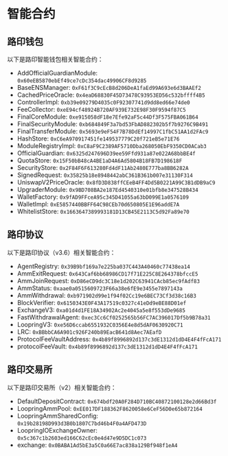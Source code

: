# 智能合约

## 路印钱包

以下是路印智能钱包相关智能合约：

- AddOfficialGuardianModule: `0x60eEB5870ebEf49ce7cDc354dac49906CF8d9285`
- BaseENSManager: `0xF61f3C9cEcB8d206DeA1faEd99A693e6d3BAAEf2`
- CachedPriceOracle: `0x4eaD68830F45D73478C93953ED56c532bffff4B5`
- ControllerImpl: `0xb39e09279D4035c0F92307741d9dd8ed66e74de0`
- FeeCollector: `0xeE94cf48924B720AF939E732E98F30F9594f87C5`
- FinalCoreModule: `0xe915058dF18e7Efe92aF5c44Df3F575FBA061B64`
- FinalSecurityModule: `0xb684849F3a7bd53FbAD882302b5f7b9276C9B491`
- FinalTransferModule: `0x5693e9eF54F7B78DdEf14997C1fbC51AA1d2FAc9`
- HashStore: `0xC6eA970917451fe149537779C20f721eB5e71E76`
- ModuleRegistryImpl: `0xC8aF9C2389AF5710Dba268050EbF9350CD0ACab3`
- OfficialGuardian: `0x6325d247696D39ee59Ffd931a87e022A68bbBE4f`
- QuotaStore: `0x15F50bB48cA4BE1aD4A6Ad5804B18FB7D198618F`
- SecurityStore: `0x2F84F6F613280Fd4dF11Ab2480E777ba8BB6282A`
- SignedRequest: `0x35825b18e8948442abC361B361b007e31130F314`
- UniswapV2PriceOracle: `0x8fD3D838ffCEeB4FF4Dd5B0221A99C3B1dDB9aC9`
- UpgraderModule: `0x9BD708BA2e187Ed4540310e01bfb8e347528B434`
- WalletFactory: `0x9fAD9FFceA95c345D41055a63bD099E1a0576109`
- WalletImpl: `0xE5857440BBFF64C98CEb70d650805E1E96addE7A`
- WhitelistStore: `0x1663647389993181D13CB45E2113C5d92Fa89e70`



## 路印协议

以下是路印协议（v3.6）相关智能合约：

- AgentRegistry: `0x39B9bf169a7e225ba037C443A40460c77438ea14`
- AmmExitRequest: `0x643Caf6bb68986CD17f71E225C8E264378bfccE5`
- AmmJoinRequest: `0xD86eCD9dc3C18e1d202C63941CAcb85ec9fAdf83`
- AmmStatus: `0xaae0a0515609723F66a38e6fE9e3455e7897143a`
- AmmWithdrawal: `0xb971902d99e1f94f02Cc19e6BEC73Cf3d38c16B3`
- BlockVerifier: `0x6150343E0F43A17519c0327c41eDd9eBE88D01ef`
- ExchangeV3: `0xa01d4d1FE18A34902Ac2e4045a5e8f553dDe9685`
- FastWithdrawalAgent: `0xec3Cc6Cf0252565b56FC7AC396017Df5b9B78a31`
- LoopringV3: `0xe56D6ccab6551932C0356E4e8d5dAF0630920C71`
- LRC: `0xBBbbCA6A901c926F240b89EacB641d8Aec7AEafD`
- ProtocolFeeVaultAddress: `0x4b89f8996892d137c3dE1312d1dD4E4F4fFcA171`
- protocolFeeVault: `0x4b89f8996892d137c3dE1312d1dD4E4F4fFcA171`


## 路印交易所

以下是路印交易所（v2）相关智能合约：


- DefaultDepositContract: `0x674bdf20A0F284D710BC40872100128e2d66Bd3f`
- LoopringAmmPool: `0xEE017DF188362F8620058e6CeF56D0e65b872164`
- LoopringAmmSharedConfig: `0x19b28198D993d3B0b1807C7bd46b4F0a4AFD473D`
- LoopringIOExchangeOwner: `0x5c367c1b2603ed166C62cEc0e4d47e9D5DC1c073`
- exchange: `0x0BABA1Ad5bE3a5C0a66E7ac838a129Bf948f1eA4`

